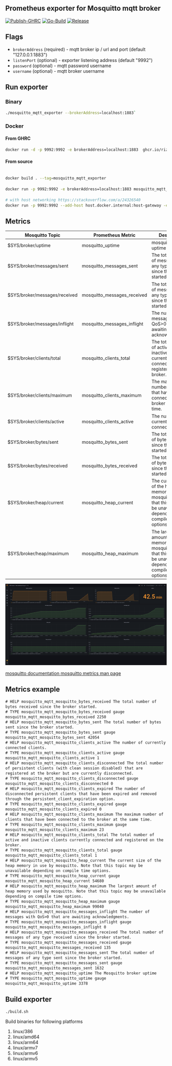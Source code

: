 ## Prometheus exporter for Mosquitto mqtt broker

[![Publish-GHRC](https://github.com/RizkyRajitha/mosquitto_mqtt_exporter/actions/workflows/publishghrc.yml/badge.svg)](https://github.com/RizkyRajitha/mosquitto_mqtt_exporter/actions/workflows/publishghrc.yml)
[![Go-Build](https://github.com/RizkyRajitha/mosquitto_mqtt_exporter/actions/workflows/build.yml/badge.svg)](https://github.com/RizkyRajitha/mosquitto_mqtt_exporter/actions/workflows/build.yml)
[![Release](https://github.com/RizkyRajitha/mosquitto_mqtt_exporter/actions/workflows/release.yml/badge.svg)](https://github.com/RizkyRajitha/mosquitto_mqtt_exporter/actions/workflows/release.yml)

<!-- A Mosquitto Mqtt Broker metric exporter for Prometheus  -->

## Flags

  - `brokerAddress` (required) - mqtt broker ip / url and port (default "127.0.0.1:1883")
  - `listenPort`    (optional) - exporter listening address (default "9992")
  - `password`      (optional) - mqtt password username
  - `username`      (optional) - mqtt broker username

## Run exporter 

### Binary

```bash
./mosquitto_mqtt_exporter --brokerAddress=localhost:1883`
```

### Docker

#### From GHRC
```bash
docker run -d -p 9992:9992 -e brokerAddress=localhost:1883  ghcr.io/rizkyrajitha/mosquitto_mqtt_exporter:latest
```

#### From source
```bash

docker build . --tag=mosquitto_mqtt_exporter

docker run -p 9992:9992 -e brokerAddress=localhost:1883 mosquitto_mqtt_exporter

# with host networking https://stackoverflow.com/a/24326540
docker run -p 9992:9992 --add-host host.docker.internal:host-gateway -e brokerAddress=host.docker.internal:1883  mosquitto_mqtt_exporter

```

## Metrics

|Mosquitto Topic|Prometheus Metric|Description|
|----------------|-----------------|-----------|
$SYS/broker/uptime |mosquitto_uptime| mosquitto broker uptime
$SYS/broker/messages/sent|mosquitto_messages_sent|The total number of messages of any type sent since the broker started.
$SYS/broker/messages/received|mosquitto_messages_received|The total number of messages of any type received since the broker started.
$SYS/broker/messages/inflight|mosquitto_messages_inflight|The number of messages with QoS>0 that are awaiting acknowledgments.
$SYS/broker/clients/total|mosquitto_clients_total|The total number of active and inactive clients currently connected and registered on the broker.
$SYS/broker/clients/maximum|mosquitto_clients_maximum|The maximum number of clients that have been connected to the broker at the same time.
$SYS/broker/clients/active|mosquitto_clients_active|The number of currently connected clients.
$SYS/broker/bytes/sent|mosquitto_bytes_sent|The total number of bytes sent since the broker started.
$SYS/broker/bytes/received|mosquitto_bytes_received|The total number of bytes received since the broker started.
$SYS/broker/heap/current|mosquitto_heap_current|The current size of the heap memory in use by mosquitto. Note that this topic may be unavailable depending on compile time options.
$SYS/broker/heap/maximum|mosquitto_heap_maximum|The largest amount of heap memory used by mosquitto. Note that this topic may be unavailable depending on compile time options.


![grafana dashboard](grafana.png)

[mosquitto documentation ]( https://mosquitto.org/documentation/)
[mosquitto metrics man page ]( https://mosquitto.org/man/mosquitto-8.html)

## Metrics example

```
# HELP mosquitto_mqtt_mosquitto_bytes_received The total number of bytes received since the broker started.
# TYPE mosquitto_mqtt_mosquitto_bytes_received gauge
mosquitto_mqtt_mosquitto_bytes_received 2250
# HELP mosquitto_mqtt_mosquitto_bytes_sent The total number of bytes sent since the broker started.
# TYPE mosquitto_mqtt_mosquitto_bytes_sent gauge
mosquitto_mqtt_mosquitto_bytes_sent 42054
# HELP mosquitto_mqtt_mosquitto_clients_active The number of currently connected clients.
# TYPE mosquitto_mqtt_mosquitto_clients_active gauge
mosquitto_mqtt_mosquitto_clients_active 1
# HELP mosquitto_mqtt_mosquitto_clients_disconnected The total number of persistent clients (with clean session disabled) that are registered at the broker but are currently disconnected.
# TYPE mosquitto_mqtt_mosquitto_clients_disconnected gauge
mosquitto_mqtt_mosquitto_clients_disconnected 0
# HELP mosquitto_mqtt_mosquitto_clients_expired The number of disconnected persistent clients that have been expired and removed through the persistent_client_expiration option.
# TYPE mosquitto_mqtt_mosquitto_clients_expired gauge
mosquitto_mqtt_mosquitto_clients_expired 0
# HELP mosquitto_mqtt_mosquitto_clients_maximum The maximum number of clients that have been connected to the broker at the same time.
# TYPE mosquitto_mqtt_mosquitto_clients_maximum gauge
mosquitto_mqtt_mosquitto_clients_maximum 23
# HELP mosquitto_mqtt_mosquitto_clients_total The total number of active and inactive clients currently connected and registered on the broker.
# TYPE mosquitto_mqtt_mosquitto_clients_total gauge
mosquitto_mqtt_mosquitto_clients_total 1
# HELP mosquitto_mqtt_mosquitto_heap_current The current size of the heap memory in use by mosquitto. Note that this topic may be unavailable depending on compile time options.
# TYPE mosquitto_mqtt_mosquitto_heap_current gauge
mosquitto_mqtt_mosquitto_heap_current 54680
# HELP mosquitto_mqtt_mosquitto_heap_maximum The largest amount of heap memory used by mosquitto. Note that this topic may be unavailable depending on compile time options.
# TYPE mosquitto_mqtt_mosquitto_heap_maximum gauge
mosquitto_mqtt_mosquitto_heap_maximum 99040
# HELP mosquitto_mqtt_mosquitto_messages_inflight The number of messages with QoS>0 that are awaiting acknowledgments.
# TYPE mosquitto_mqtt_mosquitto_messages_inflight gauge
mosquitto_mqtt_mosquitto_messages_inflight 0
# HELP mosquitto_mqtt_mosquitto_messages_received The total number of messages of any type received since the broker started.
# TYPE mosquitto_mqtt_mosquitto_messages_received gauge
mosquitto_mqtt_mosquitto_messages_received 135
# HELP mosquitto_mqtt_mosquitto_messages_sent The total number of messages of any type sent since the broker started.
# TYPE mosquitto_mqtt_mosquitto_messages_sent gauge
mosquitto_mqtt_mosquitto_messages_sent 1632
# HELP mosquitto_mqtt_mosquitto_uptime The Mosquitto broker uptime
# TYPE mosquitto_mqtt_mosquitto_uptime gauge
mosquitto_mqtt_mosquitto_uptime 3378

```

## Build exporter 

```bash
./build.sh
```
Build binaries for following platforms

1. linux/386 
2. linux/amd64
3. linux/arm64
4. linux/armv7
5. linux/armv6
6. linux/armv5


<!-- zap logging
 -->
